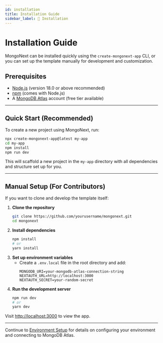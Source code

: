 ```yaml
---
id: installation
title: Installation Guide
sidebar_label: 📓 Installation
---
```


# Installation Guide

MongoNext can be installed quickly using the `create-mongonext-app` CLI, or you can set up the template manually for development and customization.

## Prerequisites

- [Node.js](https://nodejs.org/) (version 18.0 or above recommended)
- [npm](https://www.npmjs.com/) (comes with Node.js)
- A [MongoDB Atlas](https://www.mongodb.com/atlas) account (free tier available)

---

## Quick Start (Recommended)

To create a new project using MongoNext, run:

```bash
npx create-mongonext-app@latest my-app
cd my-app
npm install
npm run dev
```

This will scaffold a new project in the `my-app` directory with all dependencies and structure set up for you.

---

## Manual Setup (For Contributors)

If you want to clone and develop the template itself:

1. **Clone the repository**
   ```bash
   git clone https://github.com/yourusername/mongonext.git
   cd mongonext
   ```
2. **Install dependencies**
   ```bash
   npm install
   # or
   yarn install
   ```
3. **Set up environment variables**
   - Create a `.env.local` file in the root directory and add:
     ```env
     MONGODB_URI=your-mongodb-atlas-connection-string
     NEXTAUTH_URL=http://localhost:3000
     NEXTAUTH_SECRET=your-random-secret
     ```
4. **Run the development server**
   ```bash
   npm run dev
   # or
   yarn dev
   ```

Visit [http://localhost:3000](http://localhost:3000) to view the app.

---

Continue to [Environment Setup](environment-setup.md) for details on configuring your environment and connecting to MongoDB Atlas. 